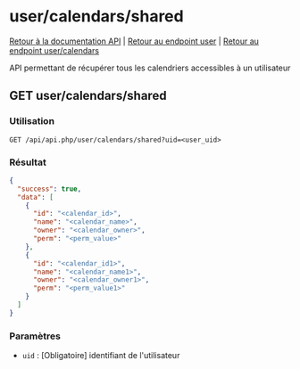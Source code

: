 # user/calendars/shared

[Retour à la documentation API](../../../README.md#utilisation-de-lapi) | [Retour au endpoint user](../../README.md#user) | [Retour au endpoint user/calendars](../README.md#usercalendars)

API permettant de récupérer tous les calendriers accessibles à un utilisateur

## GET user/calendars/shared

### Utilisation

```url
GET /api/api.php/user/calendars/shared?uid=<user_uid>
```

### Résultat

```json
{
  "success": true,
  "data": [
    {
      "id": "<calendar_id>",
      "name": "<calendar_name>",
      "owner": "<calendar_owner>",
      "perm": "<perm_value>"
    },
    {
      "id": "<calendar_id1>",
      "name": "<calendar_name1>",
      "owner": "<calendar_owner1>",
      "perm": "<perm_value1>"
    }
  ]
}
```

### Paramètres

 - `uid` : [Obligatoire] identifiant de l'utilisateur